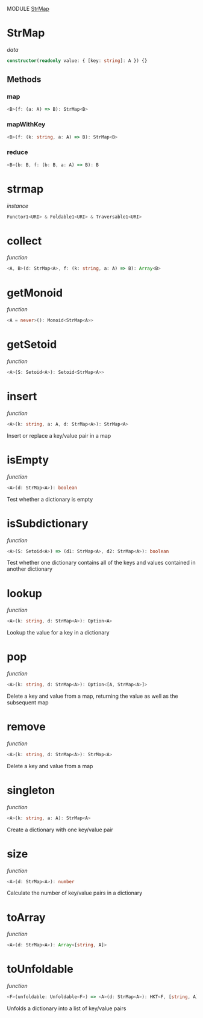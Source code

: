 MODULE [StrMap](https://github.com/gcanti/fp-ts/blob/master/src/StrMap.ts)
# StrMap
*data*
```ts
constructor(readonly value: { [key: string]: A }) {}
```
## Methods

### map
```ts
<B>(f: (a: A) => B): StrMap<B> 
```
### mapWithKey
```ts
<B>(f: (k: string, a: A) => B): StrMap<B> 
```
### reduce
```ts
<B>(b: B, f: (b: B, a: A) => B): B 
```
# strmap
*instance*
```ts
Functor1<URI> & Foldable1<URI> & Traversable1<URI>
```
# collect
*function*
```ts
<A, B>(d: StrMap<A>, f: (k: string, a: A) => B): Array<B>
```

# getMonoid
*function*
```ts
<A = never>(): Monoid<StrMap<A>>
```

# getSetoid
*function*
```ts
<A>(S: Setoid<A>): Setoid<StrMap<A>>
```

# insert
*function*
```ts
<A>(k: string, a: A, d: StrMap<A>): StrMap<A>
```
Insert or replace a key/value pair in a map

# isEmpty
*function*
```ts
<A>(d: StrMap<A>): boolean
```
Test whether a dictionary is empty

# isSubdictionary
*function*
```ts
<A>(S: Setoid<A>) => (d1: StrMap<A>, d2: StrMap<A>): boolean
```
Test whether one dictionary contains all of the keys and values contained in another dictionary

# lookup
*function*
```ts
<A>(k: string, d: StrMap<A>): Option<A>
```
Lookup the value for a key in a dictionary

# pop
*function*
```ts
<A>(k: string, d: StrMap<A>): Option<[A, StrMap<A>]>
```
Delete a key and value from a map, returning the value as well as the subsequent map

# remove
*function*
```ts
<A>(k: string, d: StrMap<A>): StrMap<A>
```
Delete a key and value from a map

# singleton
*function*
```ts
<A>(k: string, a: A): StrMap<A>
```
Create a dictionary with one key/value pair

# size
*function*
```ts
<A>(d: StrMap<A>): number
```
Calculate the number of key/value pairs in a dictionary

# toArray
*function*
```ts
<A>(d: StrMap<A>): Array<[string, A]>
```

# toUnfoldable
*function*
```ts
<F>(unfoldable: Unfoldable<F>) => <A>(d: StrMap<A>): HKT<F, [string, A]>
```
Unfolds a dictionary into a list of key/value pairs